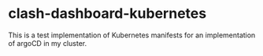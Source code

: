 # clash-dashboard-kubernetes
This is a test implementation of Kubernetes manifests for an implementation of argoCD in my cluster.
